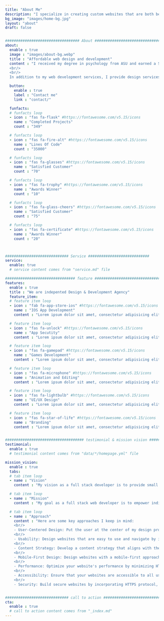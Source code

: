 ```yaml
---
title: "About Me"
description: "I specialize in creating custom websites that are both beautiful and functional, all at an affordable price point. I am the perfect choice for small businesses looking to establish an online presence."
bg_image: "images/home-bg.jpg"
layout: "about"
draft: false


################################## About #####################################
about:
  enable : true
  image : "images/about-bg.webp"
  title : "Affordable web design and development"
  content : "I received my degree in psychology from ASU and earned a Software Engineering certificate from General Assembly. With training in both software engineering and psychology, I believe truly excellent solutions arise from the combination of technical expertise and careful consideration of the user experience.
  <br/>
  <br/>
  In addition to my web development services, I provide design services with a keen eye for aesthetics and user experience. I can create visually appealing designs that are intuitive and user-friendly, and can incorporate branding elements and design principles into my work. Overall, I can take a project from concept to launch, with a focus on both technical functionality and visual appeal."

  button:
    enable : true
    label : "Contact me"
    link : "contact/"

  funfacts:
  # funfacts loop
  - icon : "fas fa-flask" #https://fontawesome.com/v5.15/icons
    name : "Completed Projects"
    count : "349"

  # funfacts loop
  - icon : "fas fa-fire-alt" #https://fontawesome.com/v5.15/icons
    name : "Lines Of Code"
    count : "35000"

  # funfacts loop
  - icon : "fas fa-glasses" #https://fontawesome.com/v5.15/icons
    name : "Satisfied Customer"
    count : "70"

  # funfacts loop
  - icon : "fas fa-trophy" #https://fontawesome.com/v5.15/icons
    name : "Awards Winner"
    count : "10"

  # funfacts loop
  - icon : "fas fa-glass-cheers" #https://fontawesome.com/v5.15/icons
    name : "Satisfied Customer"
    count : "75"

  # funfacts loop
  - icon : "fas fa-certificate" #https://fontawesome.com/v5.15/icons
    name : "Awards Winner"
    count : "20"



############################# Service ############################
service:
  enable: true
  # service content comes from "service.md" file

################################ feature #####################################
features:
  enable : true
  title : "We are indepented Design & Development Agency"
  feature_item:
  # feature item loop
  - icon : "fab fa-app-store-ios" #https://fontawesome.com/v5.15/icons
    name : "IOS App Development"
    content : "Lorem ipsum dolor sit amet, consectetur adipisicing elit, sed do eiusmod tempor incididunt ut"

  # feature item loop
  - icon : "fas fa-unlock" #https://fontawesome.com/v5.15/icons
    name : "App Secutity"
    content : "Lorem ipsum dolor sit amet, consectetur adipisicing elit, sed do eiusmod tempor incididunt ut"

  # feature item loop
  - icon : "fas fa-gamepad" #https://fontawesome.com/v5.15/icons
    name : "Games Development"
    content : "Lorem ipsum dolor sit amet, consectetur adipisicing elit, sed do eiusmod tempor incididunt ut"

  # feature item loop
  - icon : "fas fa-microphone" #https://fontawesome.com/v5.15/icons
    name : "Animation and Editing"
    content : "Lorem ipsum dolor sit amet, consectetur adipisicing elit, sed do eiusmod tempor incididunt ut"

  # feature item loop
  - icon : "fas fa-lightbulb" #https://fontawesome.com/v5.15/icons
    name : "UI/UX Design"
    content : "Lorem ipsum dolor sit amet, consectetur adipisicing elit, sed do eiusmod tempor incididunt ut"

  # feature item loop
  - icon : "fas fa-star-of-life" #https://fontawesome.com/v5.15/icons
    name : "Branding"
    content : "Lorem ipsum dolor sit amet, consectetur adipisicing elit, sed do eiusmod tempor incididunt ut"


#################################### testimonial & mission vision #######################################
testimonial:
  enable : true
  # testimonial content comes from "data/*/homepage.yml" file

mission_vision:
  enable : true
  tabs:
  # tab item loop
  - name : "Vision"
    content : "My vision as a full stack developer is to provide small businesses with the affordable development and design services they need to succeed in today's competitive digital landscape. I believe that every business should have access to high-quality, customized solutions that fit their unique needs and budget. By combining technical expertise with creative design, I aim to help my clients build a strong online presence that engages their customers and drives growth. My goal is to establish long-term partnerships with my clients, providing ongoing support and collaboration to ensure their continued success. Ultimately, I measure my success by the success of my clients, and I strive to make a positive impact on their businesses and their bottom line."

  # tab item loop
  - name : "Mission"
    content : "My goal as a full stack web developer is to empower individuals and businesses through thoughtfully designed websites customized to meet their unique needs. I am dedicated to finding elegant solutions that balance simplicity, performance, and extensibility. With training in both software engineering and psychology, I believe truly excellent solutions arise from the combination of technical expertise and careful consideration of the user experience."

  # tab item loop
  - name : "Approach"
    content : "Here are some key approaches I keep in mind: 
    <br/>
    - User-Centered Design: Put the user at the center of my design process by conducting user research, creating personas, and designing for user needs and goals
    <br/>
    - Usability: Design websites that are easy to use and navigate by incorporating clear and consistent navigation, intuitive layouts, and clear calls to action
    <br/>
    - Content Strategy: Develop a content strategy that aligns with the user's needs and goals, and create content that is engaging, informative, and optimized for search engines
    <br/>
    - Mobile-First Design: Design websites with a mobile-first approach, ensuring that they are optimized for smaller screens and touch interfaces
    <br/>
    - Performance: Optimize your website's performance by minimizing HTTP requests, compressing images, and reducing server response time
    <br/>
    - Accessibility: Ensure that your websites are accessible to all users, including those with disabilities. Incorporate accessibility standards such as proper use of alt tags for images and captions for videos, keyboard navigation, and color contrast
    <br/>
    - Security: Build secure websites by incorporating HTTPS protocol, using strong passwords, and ensuring that your code is up-to-date and secure."


############################# call to action #################################
cta:
  enable : true
  # call to action content comes from "_index.md"
---
```

